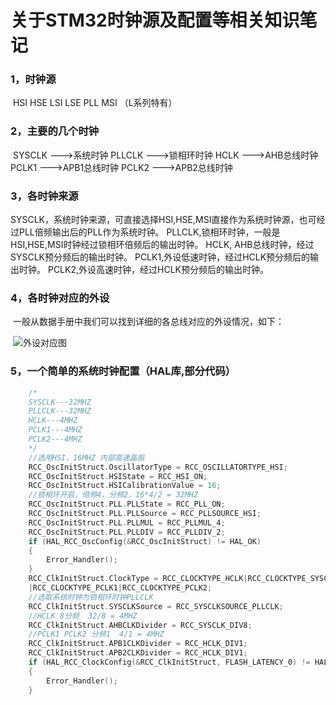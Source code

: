 # 关于STM32时钟源及配置等相关知识笔记

### 1，时钟源

​	HSI
    	HSE
    	LSI
    	LSE
    	PLL
    	MSI （L系列特有）

### 2，主要的几个时钟

​	SYSCLK --->系统时钟
	PLLCLK --->锁相环时钟
	HCLK --->AHB总线时钟
	PCLK1 --->APB1总线时钟
	PCLK2 --->APB2总线时钟

### 3，各时钟来源

​	SYSCLK，系统时钟来源，可直接选择HSI,HSE,MSI直接作为系统时钟源，也可经过PLL倍频输出后的PLL作为系统时钟。
	PLLCLK,锁相环时钟，一般是HSI,HSE,MSI时钟经过锁相环倍频后的输出时钟。
	HCLK, AHB总线时钟，经过SYSCLK预分频后的输出时钟。
	PCLK1,外设低速时钟，经过HCLK预分频后的输出时钟。
	PCLK2,外设高速时钟，经过HCLK预分频后的输出时钟。

### 4，各时钟对应的外设

​	一般从数据手册中我们可以找到详细的各总线对应的外设情况，如下：

​	![外设对应图]()

### 5，一个简单的系统时钟配置（HAL库,部分代码）

```c
	/*
	SYSCLK---32MHZ
	PLLCLK---32MHZ
	HCLK---4MHZ
	PCLK1---4MHZ
	PCLK2---4MHZ
	*/
	//选用HSI，16MHZ 内部高速晶振
    RCC_OscInitStruct.OscillatorType = RCC_OSCILLATORTYPE_HSI;
    RCC_OscInitStruct.HSIState = RCC_HSI_ON;
    RCC_OscInitStruct.HSICalibrationValue = 16;
	//锁相环开启，倍频4，分频2，16*4/2 = 32MHZ
    RCC_OscInitStruct.PLL.PLLState = RCC_PLL_ON;
    RCC_OscInitStruct.PLL.PLLSource = RCC_PLLSOURCE_HSI;
    RCC_OscInitStruct.PLL.PLLMUL = RCC_PLLMUL_4;
    RCC_OscInitStruct.PLL.PLLDIV = RCC_PLLDIV_2;
    if (HAL_RCC_OscConfig(&RCC_OscInitStruct) != HAL_OK)
    {
    	Error_Handler();
    }
    RCC_ClkInitStruct.ClockType = RCC_CLOCKTYPE_HCLK|RCC_CLOCKTYPE_SYSCLK
    |RCC_CLOCKTYPE_PCLK1|RCC_CLOCKTYPE_PCLK2;
	//选取系统时钟为锁相环时钟PLLCLK
    RCC_ClkInitStruct.SYSCLKSource = RCC_SYSCLKSOURCE_PLLCLK;
	//HCLK 8分频  32/8 = 4MHZ
    RCC_ClkInitStruct.AHBCLKDivider = RCC_SYSCLK_DIV8;
	//PCLK1 PCLK2 分频1  4/1 = 4MHZ
    RCC_ClkInitStruct.APB1CLKDivider = RCC_HCLK_DIV1;
    RCC_ClkInitStruct.APB2CLKDivider = RCC_HCLK_DIV1;
    if (HAL_RCC_ClockConfig(&RCC_ClkInitStruct, FLASH_LATENCY_0) != HAL_OK)
    {
    	Error_Handler();
    }
```

